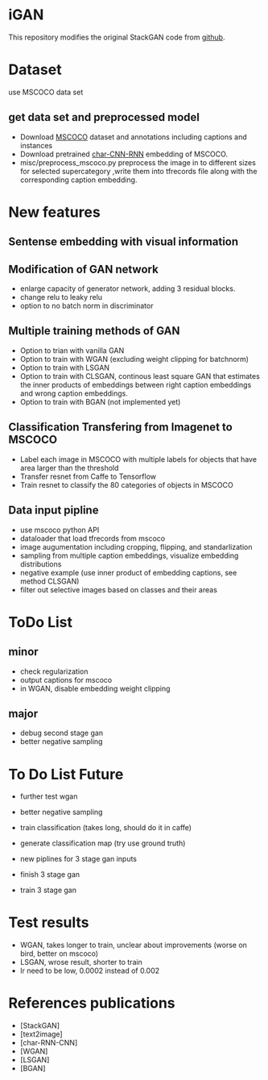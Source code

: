 # iGAN

This repository modifies the original StackGAN code from
[github](https://github.com/hanzhanggit/StackGAN).


# Dataset
use MSCOCO data set
## get data set and preprocessed model
- Download [MSCOCO](http://mscoco.org/dataset/#overview) dataset and annotations including captions and instances
- Download pretrained [char-CNN-RNN](https://github.com/reedscot/icml2016) embedding of MSCOCO.
- misc/preprocess_mscoco.py preprocess the image in to different sizes
for selected supercategory
,write them into tfrecords file along with the corresponding caption embedding.


# New features

## Sentense embedding with visual information

## Modification of GAN network
- enlarge capacity of generator network, adding 3 residual blocks.
- change relu to leaky relu
- option to no batch norm in discriminator

## Multiple training methods of GAN
- Option to trian with vanilla GAN
- Option to train with WGAN (excluding weight clipping for batchnorm)
- Option to train with LSGAN
- Option to train with CLSGAN, continous least square GAN that estimates the inner products of embeddings between right caption embeddings and wrong caption embeddings.
- Option to train with BGAN (not implemented yet)

## Classification Transfering from Imagenet to MSCOCO
- Label each image in MSCOCO with multiple labels for objects that have area larger than the threshold
- Transfer resnet from Caffe to Tensorflow
- Train resnet to classify the 80 categories of objects in MSCOCO

## Data input pipline
- use mscoco python API
- dataloader that load tfrecords from mscoco
- image augumentation including cropping, flipping, and standarlization
- sampling from multiple caption embeddings, visualize embedding distributions
- negative example (use inner product of embedding captions, see method CLSGAN)
- filter out selective images based on classes and their areas

<!-- potential other data set, not as good
yelp data set
visual genome data set
 -->

# ToDo List
## minor
- check regularization
- output captions for mscoco
- in WGAN, disable embedding weight clipping

## major
- debug second stage gan
- better negative sampling

# To Do List Future

- further test wgan
- better negative sampling

- train classification (takes long, should do it in caffe)
- generate classification map (try use ground truth)
- new piplines for 3 stage gan inputs 
- finish 3 stage gan
- train 3 stage gan

# Test results
- WGAN, takes longer to train, unclear about improvements (worse on bird, better on mscoco)
- LSGAN, wrose result, shorter to train
- lr need to be low, 0.0002 instead of 0.002

# References publications
- [StackGAN]
- [text2image]
- [char-RNN-CNN]
- [WGAN]
- [LSGAN]
- [BGAN]

<!-- 
things to correct:
2_stage_1 wgan config not specify nobatchnorm, it use default large instead -->


<!-- 
# retest things!

lr rate not loaded need to used load

# scope things down to class generation instead of text generation?

# questions:

- regularization?


- own implementation
error possible discriminator variable sharing


- gate gradients -->


<!-- 
notes:

deconv may cause patterns, resize is better
 -->
